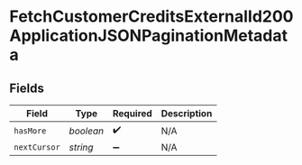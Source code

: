 # FetchCustomerCreditsExternalId200ApplicationJSONPaginationMetadata


## Fields

| Field              | Type               | Required           | Description        |
| ------------------ | ------------------ | ------------------ | ------------------ |
| `hasMore`          | *boolean*          | :heavy_check_mark: | N/A                |
| `nextCursor`       | *string*           | :heavy_minus_sign: | N/A                |